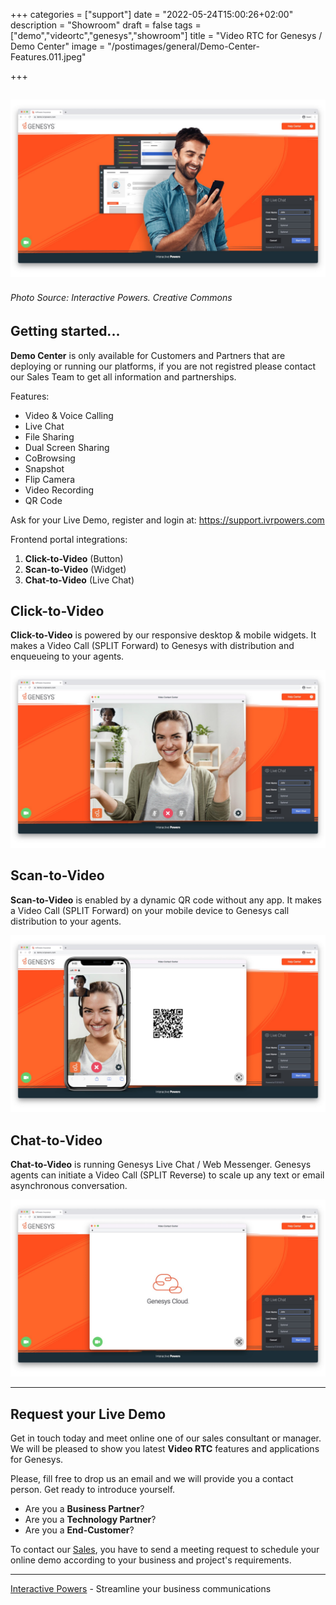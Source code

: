 +++
categories = ["support"]
date = "2022-05-24T15:00:26+02:00"
description = "Showroom"
draft = false
tags = ["demo","videortc","genesys","showroom"]
title = "Video RTC for Genesys / Demo Center"
image = "/postimages/general/Demo-Center-Features.011.jpeg"

+++

![Video RTC for Genesys - Demo Center](/postimages/general/Demo-Center-Features.011.jpeg)
------------
###### Photo Source: Interactive Powers. Creative Commons

##	Getting started...

**Demo Center** is only available for Customers and Partners that are deploying or running our platforms, if you are not registred please contact our Sales Team to get all information and partnerships. 

Features:

* Video & Voice Calling
* Live Chat
* File Sharing
* Dual Screen Sharing
* CoBrowsing
* Snapshot
* Flip Camera
* Video Recording
* QR Code

Ask for your Live Demo, register and login at: https://support.ivrpowers.com

Frontend portal integrations:

1. **Click-to-Video** (Button)
2. **Scan-to-Video** (Widget)
3. **Chat-to-Video** (Live Chat)

##	Click-to-Video

**Click-to-Video** is powered by our responsive desktop & mobile widgets. It makes a Video Call (SPLIT Forward) to Genesys with distribution and  enqueueing to your agents.

![Video RTC for Genesys - Click-to-Video](/postimages/general/Demo-Center-Features.012.jpeg)

##	Scan-to-Video

**Scan-to-Video** is enabled by a dynamic QR code without any app. It makes a Video Call (SPLIT Forward) on your mobile device to Genesys call distribution to your agents.

![Video RTC for Genesys - Scan-to-Video](/postimages/general/Demo-Center-Features.013.jpeg)

##	Chat-to-Video

**Chat-to-Video** is running Genesys Live Chat / Web Messenger. Genesys agents can initiate a Video Call (SPLIT Reverse) to scale up any text or email asynchronous conversation.

![Video RTC for Genesys - Live Chat](/postimages/general/Demo-Center-Features.014.jpeg)

------------
##	Request your Live Demo

Get in touch today and meet online one of our sales consultant or manager.
We will be pleased to show you latest **Video RTC** features and applications for Genesys. 

Please, fill free to drop us an email and we will provide you a contact person.
Get ready to introduce yourself.

* Are you a **Business Partner**?
* Are you a **Technology Partner**?
* Are you a **End-Customer**?

To contact our [Sales](https://www.ivrpowers.com/about-us/), you have to send a meeting request to schedule your online demo according to your business and project's requirements. 

---
[Interactive Powers](http://www.ivrpowers.com/) - Streamline your business communications

